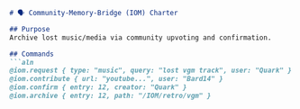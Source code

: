 ```markdown
# 🗣️ Community-Memory-Bridge (IOM) Charter

## Purpose
Archive lost music/media via community upvoting and confirmation.

## Commands
```aln
@iom.request { type: "music", query: "lost vgm track", user: "Quark" }
@iom.contribute { url: "youtube...", user: "Bard14" }
@iom.confirm { entry: 12, creator: "Quark" }
@iom.archive { entry: 12, path: "/IOM/retro/vgm" }
```
